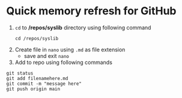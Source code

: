 # Quick memory refresh for GitHub

1. `cd` to **/repos/syslib** directory using following command
	```
	cd /repos/syslib
	```
2. Create file in `nano` using `.md` as file extension
	- save and exit `nano`
3. Add to repo using following commands


```
git status
git add filenamehere.md
git commit -m "message here"
git push origin main
```
